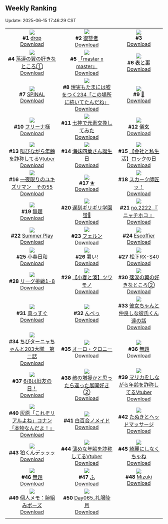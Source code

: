 ## Weekly Ranking
Update: 2025-06-15 17:46:29 CST

|      |      |      |
| :----: | :----: | :----: |
| ![](https://i.pixiv.re/c/240x480/img-master/img/2025/06/08/00/00/10/131296571_p0_master1200.jpg)<br>**#1** [drop](https://www.pixiv.net/artworks/131296571)<br>[Download](https://i.pixiv.re/img-original/img/2025/06/08/00/00/10/131296571_p0.png) | ![](https://i.pixiv.re/c/240x480/img-master/img/2025/06/09/00/00/09/131341543_p0_master1200.jpg)<br>**#2** [復讐者](https://www.pixiv.net/artworks/131341543)<br>[Download](https://i.pixiv.re/img-original/img/2025/06/09/00/00/09/131341543_p0.jpg) | ![](https://i.pixiv.re/c/240x480/img-master/img/2025/06/09/06/29/14/131350651_p0_master1200.jpg)<br>**#3** [<Bounds/>](https://www.pixiv.net/artworks/131350651)<br>[Download](https://i.pixiv.re/img-original/img/2025/06/09/06/29/14/131350651_p0.png) |
| ![](https://i.pixiv.re/c/240x480/img-master/img/2025/06/09/20/22/36/131369046_p0_master1200.jpg)<br>**#4** [落涙の翼の好きなところ①](https://www.pixiv.net/artworks/131369046)<br>[Download](https://i.pixiv.re/img-original/img/2025/06/09/20/22/36/131369046_p0.jpg) | ![](https://i.pixiv.re/c/240x480/img-master/img/2025/06/09/00/00/11/131341555_p0_master1200.jpg)<br>**#5** [「master x master」](https://www.pixiv.net/artworks/131341555)<br>[Download](https://i.pixiv.re/img-original/img/2025/06/09/00/00/11/131341555_p0.jpg) | ![](https://i.pixiv.re/c/240x480/img-master/img/2025/06/08/00/03/11/131297090_p0_master1200.jpg)<br>**#6** [表と裏](https://www.pixiv.net/artworks/131297090)<br>[Download](https://i.pixiv.re/img-original/img/2025/06/08/00/03/11/131297090_p0.jpg) |
| ![](https://i.pixiv.re/c/240x480/img-master/img/2025/06/10/00/00/02/131378670_p0_master1200.jpg)<br>**#7** [SPINAL](https://www.pixiv.net/artworks/131378670)<br>[Download](https://i.pixiv.re/img-original/img/2025/06/10/00/00/02/131378670_p0.png) | ![](https://i.pixiv.re/c/240x480/img-master/img/2025/06/08/18/00/50/131324399_p0_master1200.jpg)<br>**#8** [現実もたまには嘘をつく234「この場所に続いてたんだね」](https://www.pixiv.net/artworks/131324399)<br>[Download](https://i.pixiv.re/img-original/img/2025/06/08/18/00/50/131324399_p0.jpg) | ![](https://i.pixiv.re/c/240x480/img-master/img/2025/06/09/00/00/24/131341660_p0_master1200.jpg)<br>**#9** [🎈](https://www.pixiv.net/artworks/131341660)<br>[Download](https://i.pixiv.re/img-original/img/2025/06/09/00/00/24/131341660_p0.png) |
| ![](https://i.pixiv.re/c/240x480/img-master/img/2025/06/09/18/57/33/131365665_p0_master1200.jpg)<br>**#10** [フリーナ様](https://www.pixiv.net/artworks/131365665)<br>[Download](https://i.pixiv.re/img-original/img/2025/06/09/18/57/33/131365665_p0.png) | ![](https://i.pixiv.re/c/240x480/img-master/img/2025/06/09/14/38/40/131359197_p0_master1200.jpg)<br>**#11** [七神で元素交換してみた](https://www.pixiv.net/artworks/131359197)<br>[Download](https://i.pixiv.re/img-original/img/2025/06/09/14/38/40/131359197_p0.png) | ![](https://i.pixiv.re/c/240x480/img-master/img/2025/06/09/04/05/54/131348745_p0_master1200.jpg)<br>**#12** [儀玄](https://www.pixiv.net/artworks/131348745)<br>[Download](https://i.pixiv.re/img-original/img/2025/06/09/04/05/54/131348745_p0.jpg) |
| ![](https://i.pixiv.re/c/240x480/img-master/img/2025/06/09/21/08/07/131371054_p0_master1200.jpg)<br>**#13** [叫びながら年齢を詐称してるVtuber](https://www.pixiv.net/artworks/131371054)<br>[Download](https://i.pixiv.re/img-original/img/2025/06/09/21/08/07/131371054_p0.png) | ![](https://i.pixiv.re/c/240x480/img-master/img/2025/06/10/21/39/03/131408896_p0_master1200.jpg)<br>**#14** [海妹四葉さん誕生日](https://www.pixiv.net/artworks/131408896)<br>[Download](https://i.pixiv.re/img-original/img/2025/06/10/21/39/03/131408896_p0.jpg) | ![](https://i.pixiv.re/c/240x480/img-master/img/2025/06/09/18/23/25/131364558_p0_master1200.jpg)<br>**#15** [【会社と私生活】ロックの日](https://www.pixiv.net/artworks/131364558)<br>[Download](https://i.pixiv.re/img-original/img/2025/06/09/18/23/25/131364558_p0.jpg) |
| ![](https://i.pixiv.re/c/240x480/img-master/img/2025/06/08/23/32/40/131339989_p0_master1200.jpg)<br>**#16** [一夜限りのユキズリマン　その55](https://www.pixiv.net/artworks/131339989)<br>[Download](https://i.pixiv.re/img-original/img/2025/06/08/23/32/40/131339989_p0.png) | ![](https://i.pixiv.re/c/240x480/img-master/img/2025/06/09/00/30/13/131343426_p0_master1200.jpg)<br>**#17** [❀](https://www.pixiv.net/artworks/131343426)<br>[Download](https://i.pixiv.re/img-original/img/2025/06/09/00/30/13/131343426_p0.jpg) | ![](https://i.pixiv.re/c/240x480/img-master/img/2025/06/10/00/00/24/131378865_p0_master1200.jpg)<br>**#18** [スカーク師匠ッ！](https://www.pixiv.net/artworks/131378865)<br>[Download](https://i.pixiv.re/img-original/img/2025/06/10/00/00/24/131378865_p0.jpg) |
| ![](https://i.pixiv.re/c/240x480/img-master/img/2025/06/09/13/45/57/131358275_p0_master1200.jpg)<br>**#19** [無題](https://www.pixiv.net/artworks/131358275)<br>[Download](https://i.pixiv.re/img-original/img/2025/06/09/13/45/57/131358275_p0.png) | ![](https://i.pixiv.re/c/240x480/img-master/img/2025/06/08/22/52/28/131337941_p0_master1200.jpg)<br>**#20** [遅刻ギリギリ学園蛍🏫](https://www.pixiv.net/artworks/131337941)<br>[Download](https://i.pixiv.re/img-original/img/2025/06/08/22/52/28/131337941_p0.png) | ![](https://i.pixiv.re/c/240x480/img-master/img/2025/06/08/21/30/41/131333809_p0_master1200.jpg)<br>**#21** [no.2222 『 ニャチホコ 』](https://www.pixiv.net/artworks/131333809)<br>[Download](https://i.pixiv.re/img-original/img/2025/06/08/21/30/41/131333809_p0.jpg) |
| ![](https://i.pixiv.re/c/240x480/img-master/img/2025/06/08/12/00/52/131300120_p0_master1200.jpg)<br>**#22** [Summer Play](https://www.pixiv.net/artworks/131300120)<br>[Download](https://i.pixiv.re/img-original/img/2025/06/08/12/00/52/131300120_p0.png) | ![](https://i.pixiv.re/c/240x480/img-master/img/2025/06/09/00/00/13/131341579_p0_master1200.jpg)<br>**#23** [フェルン](https://www.pixiv.net/artworks/131341579)<br>[Download](https://i.pixiv.re/img-original/img/2025/06/09/00/00/13/131341579_p0.jpg) | ![](https://i.pixiv.re/c/240x480/img-master/img/2025/06/09/00/00/11/131341558_p0_master1200.jpg)<br>**#24** [Escoffier](https://www.pixiv.net/artworks/131341558)<br>[Download](https://i.pixiv.re/img-original/img/2025/06/09/00/00/11/131341558_p0.jpg) |
| ![](https://i.pixiv.re/c/240x480/img-master/img/2025/06/08/21/50/27/131334730_p0_master1200.jpg)<br>**#25** [小春日和](https://www.pixiv.net/artworks/131334730)<br>[Download](https://i.pixiv.re/img-original/img/2025/06/08/21/50/27/131334730_p0.jpg) | ![](https://i.pixiv.re/c/240x480/img-master/img/2025/06/10/00/36/28/131380636_p0_master1200.jpg)<br>**#26** [暑い!](https://www.pixiv.net/artworks/131380636)<br>[Download](https://i.pixiv.re/img-original/img/2025/06/10/00/36/28/131380636_p0.jpg) | ![](https://i.pixiv.re/c/240x480/img-master/img/2025/06/09/00/18/47/131342867_p0_master1200.jpg)<br>**#27** [松下RX-S40](https://www.pixiv.net/artworks/131342867)<br>[Download](https://i.pixiv.re/img-original/img/2025/06/09/00/18/47/131342867_p0.png) |
| ![](https://i.pixiv.re/c/240x480/img-master/img/2025/06/09/20/55/16/131370301_p0_master1200.jpg)<br>**#28** [リーグ挑戦1-8](https://www.pixiv.net/artworks/131370301)<br>[Download](https://i.pixiv.re/img-original/img/2025/06/09/20/55/16/131370301_p0.png) | ![](https://i.pixiv.re/c/240x480/img-master/img/2025/06/09/21/47/35/131372671_p0_master1200.jpg)<br>**#29** [【小春と湊】ツワモノ](https://www.pixiv.net/artworks/131372671)<br>[Download](https://i.pixiv.re/img-original/img/2025/06/09/21/47/35/131372671_p0.png) | ![](https://i.pixiv.re/c/240x480/img-master/img/2025/06/10/16/19/13/131397925_p0_master1200.jpg)<br>**#30** [落涙の翼の好きなところ②](https://www.pixiv.net/artworks/131397925)<br>[Download](https://i.pixiv.re/img-original/img/2025/06/10/16/19/13/131397925_p0.jpg) |
| ![](https://i.pixiv.re/c/240x480/img-master/img/2025/06/10/00/00/13/131378784_p0_master1200.jpg)<br>**#31** [真っすぐ](https://www.pixiv.net/artworks/131378784)<br>[Download](https://i.pixiv.re/img-original/img/2025/06/10/00/00/13/131378784_p0.png) | ![](https://i.pixiv.re/c/240x480/img-master/img/2025/06/10/00/00/10/131378752_p0_master1200.jpg)<br>**#32** [んべっ](https://www.pixiv.net/artworks/131378752)<br>[Download](https://i.pixiv.re/img-original/img/2025/06/10/00/00/10/131378752_p0.png) | ![](https://i.pixiv.re/c/240x480/img-master/img/2025/06/09/23/51/45/131378314_p0_master1200.jpg)<br>**#33** [彼女ちゃんと仲良しな彼氏くん達の話](https://www.pixiv.net/artworks/131378314)<br>[Download](https://i.pixiv.re/img-original/img/2025/06/09/23/51/45/131378314_p0.png) |
| ![](https://i.pixiv.re/c/240x480/img-master/img/2025/06/09/14/46/45/131359332_p0_master1200.jpg)<br>**#34** [ちびターニャちゃんと203大隊　第二話](https://www.pixiv.net/artworks/131359332)<br>[Download](https://i.pixiv.re/img-original/img/2025/06/09/14/46/45/131359332_p0.png) | ![](https://i.pixiv.re/c/240x480/img-master/img/2025/06/09/08/42/39/131352949_p0_master1200.jpg)<br>**#35** [オーロ・クロニー](https://www.pixiv.net/artworks/131352949)<br>[Download](https://i.pixiv.re/img-original/img/2025/06/09/08/42/39/131352949_p0.png) | ![](https://i.pixiv.re/c/240x480/img-master/img/2025/06/09/00/01/14/131341866_p0_master1200.jpg)<br>**#36** [無題](https://www.pixiv.net/artworks/131341866)<br>[Download](https://i.pixiv.re/img-original/img/2025/06/09/00/01/14/131341866_p0.png) |
| ![](https://i.pixiv.re/c/240x480/img-master/img/2025/06/08/16/35/21/131321220_p0_master1200.jpg)<br>**#37** [6/8は旧友の日！](https://www.pixiv.net/artworks/131321220)<br>[Download](https://i.pixiv.re/img-original/img/2025/06/08/16/35/21/131321220_p0.png) | ![](https://i.pixiv.re/c/240x480/img-master/img/2025/06/08/11/09/17/131311599_p0_master1200.jpg)<br>**#38** [敵の増援かと思ったら違った展開好き②](https://www.pixiv.net/artworks/131311599)<br>[Download](https://i.pixiv.re/img-original/img/2025/06/08/11/09/17/131311599_p0.jpg) | ![](https://i.pixiv.re/c/240x480/img-master/img/2025/06/10/21/08/26/131407659_p0_master1200.jpg)<br>**#39** [マリカをしながら年齢を詐称してるVtuber](https://www.pixiv.net/artworks/131407659)<br>[Download](https://i.pixiv.re/img-original/img/2025/06/10/21/08/26/131407659_p0.png) |
| ![](https://i.pixiv.re/c/240x480/img-master/img/2025/06/09/18/33/46/131364946_p0_master1200.jpg)<br>**#40** [灰原「これぞリアルよね」コナン「本物なんだよ！」](https://www.pixiv.net/artworks/131364946)<br>[Download](https://i.pixiv.re/img-original/img/2025/06/09/18/33/46/131364946_p0.jpg) | ![](https://i.pixiv.re/c/240x480/img-master/img/2025/06/09/19/05/19/131366125_p0_master1200.jpg)<br>**#41** [白百合ノメイド](https://www.pixiv.net/artworks/131366125)<br>[Download](https://i.pixiv.re/img-original/img/2025/06/09/19/05/19/131366125_p0.jpg) | ![](https://i.pixiv.re/c/240x480/img-master/img/2025/06/09/12/09/36/131356434_p0_master1200.jpg)<br>**#42** [たぬきとヘッドマッサージ](https://www.pixiv.net/artworks/131356434)<br>[Download](https://i.pixiv.re/img-original/img/2025/06/09/12/09/36/131356434_p0.png) |
| ![](https://i.pixiv.re/c/240x480/img-master/img/2025/06/09/21/33/17/131372096_p0_master1200.jpg)<br>**#43** [狛くんデッッッ](https://www.pixiv.net/artworks/131372096)<br>[Download](https://i.pixiv.re/img-original/img/2025/06/09/21/33/17/131372096_p0.png) | ![](https://i.pixiv.re/c/240x480/img-master/img/2025/06/08/21/20/37/131333308_p0_master1200.jpg)<br>**#44** [薄めな年齢を詐称してるVtuber](https://www.pixiv.net/artworks/131333308)<br>[Download](https://i.pixiv.re/img-original/img/2025/06/08/21/20/37/131333308_p0.png) | ![](https://i.pixiv.re/c/240x480/img-master/img/2025/06/09/21/08/48/131371074_p0_master1200.jpg)<br>**#45** [綺麗にしなくちゃね](https://www.pixiv.net/artworks/131371074)<br>[Download](https://i.pixiv.re/img-original/img/2025/06/09/21/08/48/131371074_p0.png) |
| ![](https://i.pixiv.re/c/240x480/img-master/img/2025/06/09/20/55/15/131370300_p0_master1200.jpg)<br>**#46** [無題](https://www.pixiv.net/artworks/131370300)<br>[Download](https://i.pixiv.re/img-original/img/2025/06/09/20/55/15/131370300_p0.png) | ![](https://i.pixiv.re/c/240x480/img-master/img/2025/06/10/04/30/01/131385573_p0_master1200.jpg)<br>**#47** [ふ](https://www.pixiv.net/artworks/131385573)<br>[Download](https://i.pixiv.re/img-original/img/2025/06/10/04/30/01/131385573_p0.png) | ![](https://i.pixiv.re/c/240x480/img-master/img/2025/06/08/00/00/03/131296508_p0_master1200.jpg)<br>**#48** [Mizuki](https://www.pixiv.net/artworks/131296508)<br>[Download](https://i.pixiv.re/img-original/img/2025/06/08/00/00/03/131296508_p0.png) |
| ![](https://i.pixiv.re/c/240x480/img-master/img/2025/06/10/06/00/09/131386759_p0_master1200.jpg)<br>**#49** [個人メモ：腕組みポーズ](https://www.pixiv.net/artworks/131386759)<br>[Download](https://i.pixiv.re/img-original/img/2025/06/10/06/00/09/131386759_p0.jpg) | ![](https://i.pixiv.re/c/240x480/img-master/img/2025/06/09/00/20/11/131342919_p0_master1200.jpg)<br>**#50** [Day065_礼服睦月](https://www.pixiv.net/artworks/131342919)<br>[Download](https://i.pixiv.re/img-original/img/2025/06/09/00/20/11/131342919_p0.png) |
|      |
